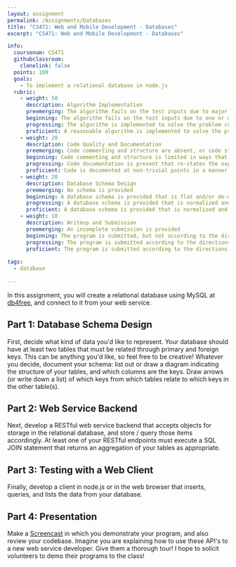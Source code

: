 ```yaml
---
layout: assignment
permalink: /Assignments/Databases
title: "CS471: Web and Mobile Development - Databases"
excerpt: "CS471: Web and Mobile Development - Databases"

info:
  coursenum: CS471
  githubclassroom:
    clonelink: false
  points: 100
  goals:
    - To implement a relational database in node.js
  rubric:
    - weight: 50
      description: Algorithm Implementation
      preemerging: The algorithm fails on the test inputs due to major issues, or the program fails to compile and/or run
      beginning: The algorithm fails on the test inputs due to one or more minor issues
      progressing: The algorithm is implemented to solve the problem correctly according to given test inputs, but would fail if executed in a general case due to a minor issue or omission in the algorithm design or implementation
      proficient: A reasonable algorithm is implemented to solve the problem which correctly solves the problem according to the given test inputs, and would be reasonably expected to solve the problem in the general case
    - weight: 20
      description: Code Quality and Documentation
      preemerging: Code commenting and structure are absent, or code structure departs significantly from best practice, and/or the code departs significantly from the style guide
      beginning: Code commenting and structure is limited in ways that reduce the readability of the program, and/or there are minor departures from the style guide
      progressing: Code documentation is present that re-states the explicit code definitions, and/or code is written that mostly adheres to the style guide
      proficient: Code is documented at non-trivial points in a manner that enhances the readability of the program, and code is written according to the style guide
    - weight: 20
      description: Database Schema Design
      preemerging: No schema is provided
      beginning: A database schema is provided that is flat and/or de-normalized, and would benefit from normalized structure into modular tables
      progressing: A database schema is provided that is normalized and relates tables with foreign keys
      proficient: A database schema is provided that is normalized and relates tables with foreign keys, and is documented to describe the structure and function of each table and key
    - weight: 10
      description: Writeup and Submission
      preemerging: An incomplete submission is provided
      beginning: The program is submitted, but not according to the directions in one or more ways (for example, because it is lacking a readme writeup)
      progressing: The program is submitted according to the directions with a minor omission or correction needed, and with at least superficial responses to the bolded questions throughout
      proficient: The program is submitted according to the directions, including a readme writeup describing the solution, and thoughtful answers to the bolded questions throughout
  
tags:
  - database
  
---
```


In this assignment, you will create a relational database using MySQL at [db4free](http://db4free.net), and connect to it from your web service.

## Part 1: Database Schema Design
First, decide what kind of data you'd like to represent.  Your database should have at least two tables that must be related through primary and foreign keys.  This can be anything you'd like, so feel free to be creative!  Whatever you decide, document your schema: list out or draw a diagram indicating the structure of your tables, and which columns are the keys.  Draw arrows (or write down a list) of which keys from which tables relate to which keys in the other table(s).

## Part 2: Web Service Backend
Next, develop a RESTful web service backend that accepts objects for storage in the relational database, and store / query those items accordingly.  At least one of your RESTful endpoints must execute a SQL JOIN statement that returns an aggregation of your tables as appropriate.

## Part 3: Testing with a Web Client
Finally, develop a client in node.js or in the web browser that inserts, queries, and lists the data from your database.

## Part 4: Presentation

Make a [Screencast](https://screencast-o-matic.com/) in which you demonstrate your program, and also review your codebase.  Imagine you are explaining how to use these API's to a new web service developer.  Give them a thorough tour!  I hope to solicit volunteers to demo their programs to the class!